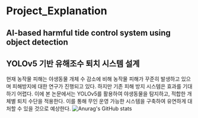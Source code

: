 # Project_Explanation
## AI-based harmful tide control system using object detection
## YOLOv5 기반 유해조수 퇴치 시스템 설계

현재 농작물 피해는 야생동물 개체 수 감소에 비해 농작물 피해가 꾸준히 발생하고 있으며 피해방지에 대한 연구가 진행되고 있다. 하지만 기존 피해 방지 시스템은 효과를 기대하기 어렵다. 이에 본 논문에서는 YOLOv5를 활용하여 야생동물을 탐지하고, 적합한 개체별 퇴치 수단을 적용한다. 이를 통해 무인 운영 가능한 시스템을 구축하여 유연하게 대처할 수 있을 것으로 예상한다.
![Anurag's GitHub stats](https://github-readme-stats.vercel.app/api?username=kimheonju&show_icons=true&theme=radical)
